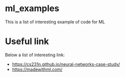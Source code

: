 # ml_examples

This is a list of interesting example of code for ML

# Useful link
Below a list of interesting link:
 - https://cs231n.github.io/neural-networks-case-study/
 - https://madewithml.com/

